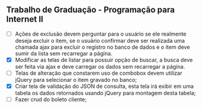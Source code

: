
## Trabalho de Graduação - Programação para Internet II

 - [ ] Ações de exclusão devem perguntar para o usuário se ele realmente
       deseja excluir o item, se o usuário confirmar deve ser realizada
       uma chamada ajax para excluir o registro no banco de dados e o
       item deve sumir da lista sem recarregar a página.
 - [x] Modificar as telas de listar para possuir opção de buscar, a
       busca deve ser feita via ajax e deve carregar os dados sem
       recarregar a página.
 - [ ] Telas de alteração que constarem uso de combobox devem utilizar
       jQuery para selecionar o item gravado no banco;
 - [x] Criar tela de validação do JSON de consulta, esta tela irá exibir
       em uma tabela os dados retornados usando jQuery para montagem
       desta tabela;
 - [ ] Fazer crud do boleto cliente;
